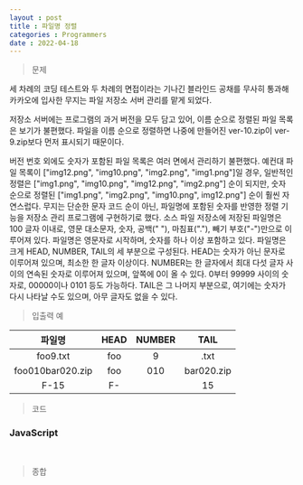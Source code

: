 ```yaml
---
layout : post
title : 파일명 정렬
categories : Programmers
date : 2022-04-18
---
```

> 문제<br>

세 차례의 코딩 테스트와 두 차례의 면접이라는 기나긴 블라인드 공채를 무사히 통과해 카카오에 입사한 무지는 파일 저장소 서버 관리를 맡게 되었다.

저장소 서버에는 프로그램의 과거 버전을 모두 담고 있어, 이름 순으로 정렬된 파일 목록은 보기가 불편했다.
파일을 이름 순으로 정렬하면 나중에 만들어진 ver-10.zip이 ver-9.zip보다 먼저 표시되기 때문이다.

버전 번호 외에도 숫자가 포함된 파일 목록은 여러 면에서 관리하기 불편했다.
예컨대 파일 목록이 ["img12.png", "img10.png", "img2.png", "img1.png"]일 경우,
일반적인 정렬은 ["img1.png", "img10.png", "img12.png", "img2.png"] 순이 되지만,
숫자 순으로 정렬된 ["img1.png", "img2.png", "img10.png", img12.png"] 순이 훨씬 자연스럽다.
무지는 단순한 문자 코드 순이 아닌, 파일명에 포함된 숫자를 반영한 정렬 기능을 저장소 관리 프로그램에 구현하기로 했다.
소스 파일 저장소에 저장된 파일명은 100 글자 이내로, 영문 대소문자, 숫자, 공백(" "), 마침표("."), 빼기 부호("-")만으로 이루어져 있다.
파일명은 영문자로 시작하며, 숫자를 하나 이상 포함하고 있다.
파일명은 크게 HEAD, NUMBER, TAIL의 세 부분으로 구성된다.
HEAD는 숫자가 아닌 문자로 이루어져 있으며, 최소한 한 글자 이상이다.
NUMBER는 한 글자에서 최대 다섯 글자 사이의 연속된 숫자로 이루어져 있으며, 앞쪽에 0이 올 수 있다.
0부터 99999 사이의 숫자로, 00000이나 0101 등도 가능하다.
TAIL은 그 나머지 부분으로, 여기에는 숫자가 다시 나타날 수도 있으며, 아무 글자도 없을 수 있다.

> 입출력 예<br>

|파일명|HEAD|NUMBER|TAIL|
|:--:|:--:|:--:|:--:|
|foo9.txt|foo|9|.txt|
|foo010bar020.zip|foo|010|bar020.zip|
|F-15|F-||15|(빈 문자열)|

> 코드

### JavaScript

<script src="https://gist.github.com/kwontaehoon/f177997c9435cb62cc3ed3f1369e560a.js"></script>

<br>

> 종합<br>
